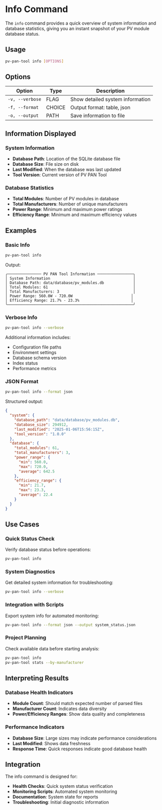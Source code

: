 # Info Command

The `info` command provides a quick overview of system information and database statistics, giving you an instant snapshot of your PV module database status.

## Usage

```bash
pv-pan-tool info [OPTIONS]
```

## Options

| Option | Type | Description |
|--------|------|-------------|
| `-v, --verbose` | FLAG | Show detailed system information |
| `-f, --format` | CHOICE | Output format: table, json |
| `-o, --output` | PATH | Save information to file |

## Information Displayed

### System Information
- **Database Path**: Location of the SQLite database file
- **Database Size**: File size on disk
- **Last Modified**: When the database was last updated
- **Tool Version**: Current version of PV PAN Tool

### Database Statistics
- **Total Modules**: Number of PV modules in database
- **Total Manufacturers**: Number of unique manufacturers
- **Power Range**: Minimum and maximum power ratings
- **Efficiency Range**: Minimum and maximum efficiency values

## Examples

### Basic Info
```bash
pv-pan-tool info
```

Output:
```
╭─────────────── PV PAN Tool Information ────────────────╮
│ System Information                                     │
│ Database Path: data/database/pv_modules.db             │
│ Total Modules: 61                                      │
│ Total Manufacturers: 3                                 │
│ Power Range: 560.0W - 720.0W                          │
│ Efficiency Range: 21.7% - 23.3%                       │
╰────────────────────────────────────────────────────────╯
```

### Verbose Info
```bash
pv-pan-tool info --verbose
```

Additional information includes:
- Configuration file paths
- Environment settings
- Database schema version
- Index status
- Performance metrics

### JSON Format
```bash
pv-pan-tool info --format json
```

Structured output:
```json
{
  "system": {
    "database_path": "data/database/pv_modules.db",
    "database_size": 294912,
    "last_modified": "2025-01-06T15:56:15Z",
    "tool_version": "1.0.0"
  },
  "database": {
    "total_modules": 61,
    "total_manufacturers": 3,
    "power_range": {
      "min": 560.0,
      "max": 720.0,
      "average": 642.5
    },
    "efficiency_range": {
      "min": 21.7,
      "max": 23.3,
      "average": 22.4
    }
  }
}
```

## Use Cases

### Quick Status Check
Verify database status before operations:
```bash
pv-pan-tool info
```

### System Diagnostics
Get detailed system information for troubleshooting:
```bash
pv-pan-tool info --verbose
```

### Integration with Scripts
Export system info for automated monitoring:
```bash
pv-pan-tool info --format json --output system_status.json
```

### Project Planning
Check available data before starting analysis:
```bash
pv-pan-tool info
pv-pan-tool stats --by-manufacturer
```

## Interpreting Results

### Database Health Indicators
- **Module Count**: Should match expected number of parsed files
- **Manufacturer Count**: Indicates data diversity
- **Power/Efficiency Ranges**: Show data quality and completeness

### Performance Indicators
- **Database Size**: Large sizes may indicate performance considerations
- **Last Modified**: Shows data freshness
- **Response Time**: Quick responses indicate good database health

## Integration

The info command is designed for:
- **Health Checks**: Quick system status verification
- **Monitoring Scripts**: Automated system monitoring
- **Documentation**: System state for reports
- **Troubleshooting**: Initial diagnostic information
